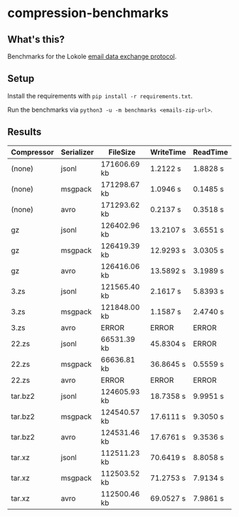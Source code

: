 # compression-benchmarks

## What's this?

Benchmarks for the Lokole [email data exchange protocol](https://github.com/ascoderu/opwen-cloudserver#data-exchange-format).

## Setup

Install the requirements with `pip install -r requirements.txt`.

Run the benchmarks via `python3 -u -m benchmarks <emails-zip-url>`.

## Results

| Compressor | Serializer | FileSize | WriteTime | ReadTime |
| ---------- | ---------- | -------- | --------- | -------- |
| (none) | jsonl | 171606.69 kb | 1.2122 s | 1.8828 s |
| (none) | msgpack | 171298.67 kb | 1.0946 s | 0.1485 s |
| (none) | avro | 171293.62 kb | 0.2137 s | 0.3518 s |
| gz | jsonl | 126402.96 kb | 13.2107 s | 3.6551 s |
| gz | msgpack | 126419.39 kb | 12.9293 s | 3.0305 s |
| gz | avro | 126416.06 kb | 13.5892 s | 3.1989 s |
| 3.zs | jsonl | 121565.40 kb | 2.1617 s | 5.8393 s |
| 3.zs | msgpack | 121848.00 kb | 1.1587 s | 2.4740 s |
| 3.zs | avro | ERROR | ERROR | ERROR |
| 22.zs | jsonl | 66531.39 kb | 45.8304 s | ERROR |
| 22.zs | msgpack | 66636.81 kb | 36.8645 s | 0.5559 s |
| 22.zs | avro | ERROR | ERROR | ERROR |
| tar.bz2 | jsonl | 124605.93 kb | 18.7358 s | 9.9951 s |
| tar.bz2 | msgpack | 124540.57 kb | 17.6111 s | 9.3050 s |
| tar.bz2 | avro | 124531.46 kb | 17.6761 s | 9.3536 s |
| tar.xz | jsonl | 112511.23 kb | 70.6419 s | 8.8058 s |
| tar.xz | msgpack | 112503.52 kb | 71.2753 s | 7.9134 s |
| tar.xz | avro | 112500.46 kb | 69.0527 s | 7.9861 s |
